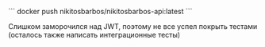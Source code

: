  \```
   docker push nikitosbarbos/nikitosbarbos-api:latest
   \```

Слишком заморочился над JWT, поэтому не все успел покрыть тестами (осталось также написать интеграционные тесты)
